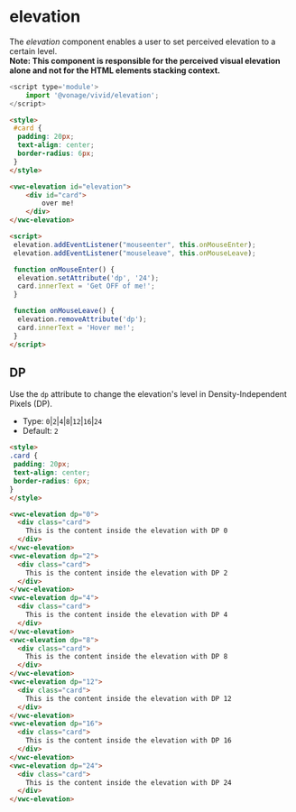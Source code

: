# elevation

The _elevation_ component enables a user to set perceived elevation to a certain level.  
**Note: This component is responsible for the perceived visual elevation alone and not for the HTML elements stacking context.**

```js
<script type='module'>
    import '@vonage/vivid/elevation';
</script>
```

```html preview
<style>
 #card {
  padding: 20px;
  text-align: center;
  border-radius: 6px;
 }
</style>

<vwc-elevation id="elevation">
    <div id="card">
        over me!
    </div>
</vwc-elevation>

<script>
 elevation.addEventListener("mouseenter", this.onMouseEnter);
 elevation.addEventListener("mouseleave", this.onMouseLeave);

 function onMouseEnter() {
  elevation.setAttribute('dp', '24');
  card.innerText = 'Get OFF of me!';
 }

 function onMouseLeave() {
  elevation.removeAttribute('dp');
  card.innerText = 'Hover me!';
 }
</script>

```

## DP

Use the `dp` attribute to change the elevation's level in Density-Independent Pixels (DP).

- Type: `0`|`2`|`4`|`8`|`12`|`16`|`24`
- Default: `2`

```html preview blocks
<style>
.card {
 padding: 20px;
 text-align: center;
 border-radius: 6px;
}
</style>

<vwc-elevation dp="0">
  <div class="card">
    This is the content inside the elevation with DP 0
  </div>
</vwc-elevation>
<vwc-elevation dp="2">
  <div class="card">
    This is the content inside the elevation with DP 2
  </div>
</vwc-elevation>
<vwc-elevation dp="4">
  <div class="card">
    This is the content inside the elevation with DP 4
  </div>
</vwc-elevation>
<vwc-elevation dp="8">
  <div class="card">
    This is the content inside the elevation with DP 8
  </div>
</vwc-elevation>
<vwc-elevation dp="12">
  <div class="card">
    This is the content inside the elevation with DP 12
  </div>
</vwc-elevation>
<vwc-elevation dp="16">
  <div class="card">
    This is the content inside the elevation with DP 16
  </div>
</vwc-elevation>
<vwc-elevation dp="24">
  <div class="card">
    This is the content inside the elevation with DP 24
  </div>
</vwc-elevation>
```
